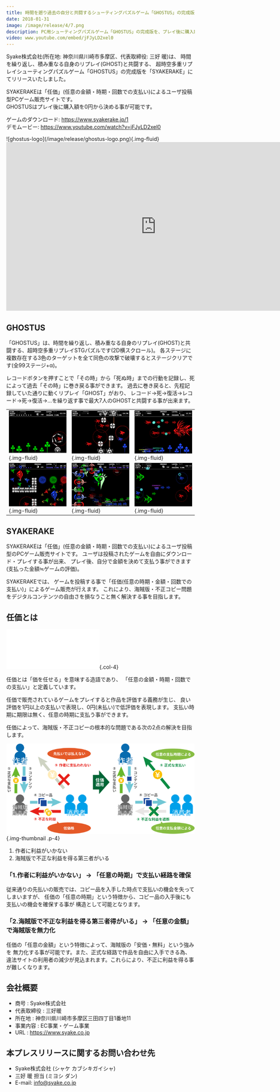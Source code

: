 ```yaml
---
title: 時間を遡り過去の自分と共闘するシューティングパズルゲーム「GHOSTUS」の完成版をリリース
date: 2018-01-31
image: /image/release/4/7.png
description: PC用シューティングパズルゲーム「GHOSTUS」の完成版を、プレイ後に購入額(0円～)を決めるゲーム販売サイト「SYAKERAKE」にてリリースしました。
video: www.youtube.com/embed/jFJyLD2xel0
---
```


Syake株式会社(所在地: 神奈川県川崎市多摩区、代表取締役: 三好 暖)は、
時間を繰り返し、積み重なる自身のリプレイ(GHOST)と共闘する、
超時空多重リプレイシューティングパズルゲーム「GHOSTUS」の完成版を「SYAKERAKE」にてリリースいたしました。

SYAKERAKEは「任価」(任意の金額・時期・回数での支払い)によるユーザ投稿型PCゲーム販売サイトです。  
GHOSTUSはプレイ後に購入額を0円から決める事が可能です。

ゲームのダウンロード: <https://www.syakerake.jp/1>  
デモムービー: <https://www.youtube.com/watch?v=jFJyLD2xel0>

<!--more-->

<div class="row mb-3">
<div class="col-md-4">
![ghostus-logo](/image/release/ghostus-logo.png){.img-fluid}
</div>
<div class="col-md-8">
<div class="video-16-9">
<iframe width="800" height="450" src="https://www.youtube.com/embed/jFJyLD2xel0" frameborder="0" allowfullscreen></iframe>
</div>
</div>
</div>

## GHOSTUS
「GHOSTUS」は、時間を繰り返し、積み重なる自身のリプレイ(GHOST)と共闘する、超時空多重リプレイSTGパズルです(2D横スクロール)。
各ステージに複数存在する3色のターゲットを全て同色の攻撃で破壊するとステージクリアです(全99ステージ+α)。

レコードボタンを押すことで「その時」から「死ぬ時」までの行動を記録し、死によって過去「その時」に巻き戻る事ができます。
過去に巻き戻ると、先程記録していた通りに動くリプレイ「GHOST」がおり、
レコード→死→復活→レコード→死→復活→…を繰り返す事で最大7人のGHOSTと共闘する事が出来ます。

||||
|:--|:--|:--|
| ![1](/image/release/4/1.png){.img-fluid} | ![2](/image/release/4/2.png){.img-fluid} | ![3](/image/release/4/3.png){.img-fluid}
| ![4](/image/release/4/4.png){.img-fluid} | ![5](/image/release/4/5.png){.img-fluid} | ![6](/image/release/4/6.png){.img-fluid}

## SYAKERAKE
SYAKERAKEは「任価」(任意の金額・時期・回数での支払い)によるユーザ投稿型のPCゲーム販売サイトです。
ユーザは投稿されたゲームを自由にダウンロード・プレイする事が出来、
プレイ後、自分で金額を決めて支払う事ができます(支払った金額≒ゲームの評価)。

SYAKERAKEでは、
ゲームを投稿する事で「任価(任意の時期・金額・回数での支払い)」によるゲーム販売が行えます。
これにより、海賊版・不正コピー問題をデジタルコンテンツの自由さを損なうこと無く解決する事を目指します。

## 任価とは
![SYAKERAKE](/image/logo/ninka-white.svg){.col-4}

任価とは「価を任せる」を意味する造語であり、
「任意の金額・時期・回数での支払い」と定義しています。

任価で販売されているゲームをプレイすると作品を評価する義務が生じ、
良い評価を1円以上の支払いで表現し、0円(未払い)で低評価を表現します。
支払い時期に期限は無く、任意の時期に支払う事ができます。

任価によって、海賊版・不正コピーの根本的な問題である次の2点の解決を目指します。

![海賊版・不正コピー問題](/image/release/ninka-bootleg.svg){.img-thumbnail .p-4}

1. 作者に利益がいかない
1. 海賊版で不正な利益を得る第三者がいる

### 「1.作者に利益がいかない」 → 「任意の時期」で支払い経路を確保
従来通りの先払いの販売では、コピー品を入手した時点で支払いの機会を失ってしまいますが、
任価の「任意の時期」という特徴から、コピー品の入手後にも支払いの機会を確保する事が
構造として可能となります。

### 「2.海賊版で不正な利益を得る第三者得がいる」 → 「任意の金額」で海賊版を無力化
任価の「任意の金額」という特徴によって、海賊版の「安価・無料」という強みを
無力化する事が可能です。また、正式な経路で作品を自由に入手できる為、
違法サイトの利用者の減少が見込まれます。これらにより、不正に利益を得る事が難しくなります。


## 会社概要

- 商号        : Syake株式会社
- 代表取締役  : 三好暖
- 所在地      : 神奈川県川崎市多摩区三田四丁目1番地11
- 事業内容    : EC事業・ゲーム事業
- URL         : <https://www.syake.co.jp>

## 本プレスリリースに関するお問い合わせ先

- Syake株式会社 (シャケ カブシキガイシャ)
- 三好 暖 担当 (ミヨシ ダン)
- E-mail: info@syake.co.jp
